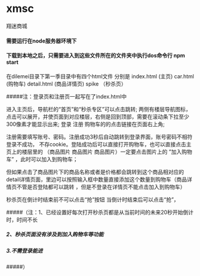 # xmsc
翔迷商城

####  需要运行在node服务器环境下
####  下载到本地之后，只需要进入到这些文件所在的文件夹中执行dos命令行 npm start

在dilemei目录下第一季目录中有四个html文件  分别是
index.html           (主页)
car.html              (购物车)
detail.html          (商品详情页)
spike                  （秒杀页）

#####注：登录页和注册页一起写在了index.html中

进入主页后，导航栏的“首页”和“秒杀专区”可以点击跳转;
两侧有楼层导航图标，点击可以展开，并使页面到对应楼层，右侧是回到顶部，需要在滚动条下拉至少300像素才能显示出来;
登录   注册   购物车的的点击链接在页面右上角;



注册需要填写账号、密码。注册成功3秒后自动跳转到登录界面，账号密码不相符登录不成功，
不存cookie。登陆成功后可以直接打开购物车，也可以直接点击主页上的楼层里的 （商品图片 商品图片 商品图片）一定要点击图片上的 ”加入购物车” ，此时可以加入到购物车；

但如果点击了商品图片下的商品名称或者是价格都会跳转到这个商品相对应的detail详情页面，里边可以按照输入框中数量直接添加这个数量到购物车（商品详情页不管是否登陆都可以跳转
，但是不登录在详情页不能点击加入到购物车）

秒杀页在倒计时结束前不可以点击“抢”按钮  当倒计时结束后可以点击“抢”，


#####（注：1、已经设置好每次打开秒杀页都是从当前时间的未来20秒开始倒计时，时间不长
#####     2、秒杀页面没有涉及到加入购物车等功能
#####     3.不需登录能进
#####）